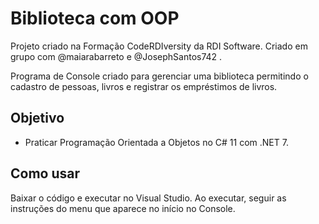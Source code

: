 # Biblioteca com OOP
Projeto criado na Formação CodeRDIversity da RDI Software.
Criado em grupo com @maiarabarreto e @JosephSantos742 .

Programa de Console criado para gerenciar uma biblioteca permitindo o cadastro de pessoas, livros e registrar os empréstimos de livros.

## Objetivo
- Praticar Programação Orientada a Objetos no C# 11 com .NET 7.

## Como usar
Baixar o código e executar no Visual Studio.
Ao executar, seguir as instruções do menu que aparece no início no Console.
